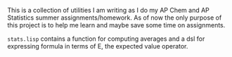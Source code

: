 This is a collection of utilities I am writing as I do my AP Chem and AP Statistics summer assignments/homework. As of now the only purpose of this project is to help me learn and maybe save some time on assignments.

`stats.lisp` contains a function for computing averages and a dsl for expressing formula in terms of E, the expected value operator. 